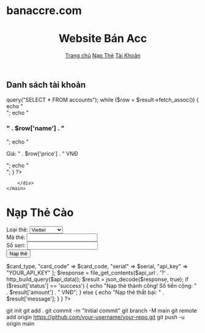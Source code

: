 # banaccre.com
<?php
$servername = "localhost";
$username = "root";
$password = "";
$dbname = "web_ban_acc";

// Kết nối
$conn = new mysqli($servername, $username, $password, $dbname);

<!DOCTYPE html>
<html lang="vi">
<head>
    <meta charset="UTF-8">
    <meta name="viewport" content="width=device-width, initial-scale=1.0">
    <title>Web Bán Acc</title>
    <link rel="stylesheet" href="css/style.css">
</head>
<body>
    <header>
        <h1>Website Bán Acc</h1>
        <nav>
            <a href="index.php">Trang chủ</a>
            <a href="nap-the.php">Nạp Thẻ</a>
            <a href="tai-khoan.php">Tài Khoản</a>
        </nav>
    </header>
    <main>
        <h2>Danh sách tài khoản</h2>
        <div class="product-list">
            <!-- Hiển thị danh sách tài khoản từ database -->
            <?php
            include('db/connect.php');
            $result = $conn->query("SELECT * FROM accounts");
            while ($row = $result->fetch_assoc()) {
                echo "<div class='product'>";
                echo "<h3>" . $row['name'] . "</h3>";
                echo "<p>Giá: " . $row['price'] . " VNĐ</p>";
                echo "</div>";
            }
            ?>
        </div>
    </main>
</body>
</html>

<!DOCTYPE html>
<html lang="vi">
<head>
    <meta charset="UTF-8">
    <meta name="viewport" content="width=device-width, initial-scale=1.0">
    <title>Nạp Thẻ</title>
    <link rel="stylesheet" href="css/style.css">
</head>
<body>
    <h1>Nạp Thẻ Cào</h1>
    <form action="nap-the-handler.php" method="POST">
        <label for="card_type">Loại thẻ:</label>
        <select name="card_type" id="card_type" required>
            <option value="viettel">Viettel</option>
            <option value="vinaphone">Vinaphone</option>
            <option value="mobifone">Mobifone</option>
        </select>
        <br>
        <label for="card_code">Mã thẻ:</label>
        <input type="text" name="card_code" id="card_code" required>
        <br>
        <label for="serial">Số seri:</label>
        <input type="text" name="serial" id="serial" required>
        <br>
        <button type="submit">Nạp thẻ</button>
    </form>
</body>
</html>

<?php
include('db/connect.php');

if ($_SERVER['REQUEST_METHOD'] === 'POST') {
    $card_type = $_POST['card_type'];
    $card_code = $_POST['card_code'];
    $serial = $_POST['serial'];

    // Tích hợp API nạp thẻ
    $api_url = "https://example.com/api/nap-the"; // Đổi bằng API thật
    $api_data = [
        "card_type" => $card_type,
        "card_code" => $card_code,
        "serial" => $serial,
        "api_key" => "YOUR_API_KEY"
    ];

    $response = file_get_contents($api_url . '?' . http_build_query($api_data));
    $result = json_decode($response, true);

    if ($result['status'] == 'success') {
        echo "Nạp thẻ thành công! Số tiền cộng: " . $result['amount'] . " VNĐ";
    } else {
        echo "Nạp thẻ thất bại: " . $result['message'];
    }
}
?>
git init
git add .
git commit -m "Initial commit"
git branch -M main
git remote add origin https://github.com/your-username/your-repo.git
git push -u origin main
